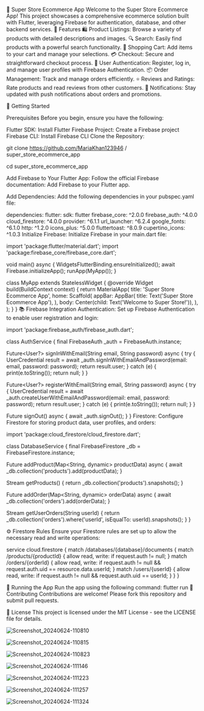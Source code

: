 🛒 Super Store Ecommerce App
Welcome to the Super Store Ecommerce App! This project showcases a comprehensive ecommerce
solution built with Flutter, leveraging Firebase for authentication, database, and other backend services.
🌟 Features
🛍️ Product Listings: Browse a variety of products with detailed descriptions and images.
🔍 Search: Easily find products with a powerful search functionality.
🛒 Shopping Cart: Add items to your cart and manage your selections.
💳 Checkout: Secure and straightforward checkout process.
🔐 User Authentication: Register, log in, and manage user profiles with Firebase Authentication.
📦 Order Management: Track and manage orders efficiently.
⭐ Reviews and Ratings: Rate products and read reviews from other customers.
🔔 Notifications: Stay updated with push notifications about orders and promotions.


🚀 Getting Started

Prerequisites
Before you begin, ensure you have the following:

Flutter SDK: Install Flutter
Firebase Project: Create a Firebase project
Firebase CLI: Install Firebase CLI
Clone the Repository:

git clone https://github.com/MariaKhan123946
/
super_store_ecommerce_app

cd super_store_ecommerce_app

Add Firebase to Your Flutter App:
Follow the official Firebase documentation: Add Firebase to your Flutter app.

Add Dependencies:
Add the following dependencies in your pubspec.yaml file:

dependencies:
  flutter:
    sdk: flutter
  firebase_core: ^2.0.0
  firebase_auth: ^4.0.0
  cloud_firestore: ^4.0.0
  provider: ^6.1.1
  url_launcher: ^6.2.4
  google_fonts: ^6.1.0
  http: ^1.2.0
  icons_plus: ^5.0.0
  fluttertoast: ^8.0.9
  cupertino_icons: ^1.0.3
Initialize Firebase:
Initialize Firebase in your main.dart file:


import 'package:flutter/material.dart';
import 'package:firebase_core/firebase_core.dart';

void main() async {
  WidgetsFlutterBinding.ensureInitialized();
  await Firebase.initializeApp();
  runApp(MyApp());
}

class MyApp extends StatelessWidget {
  @override
  Widget build(BuildContext context) {
    return MaterialApp(
      title: 'Super Store Ecommerce App',
      home: Scaffold(
        appBar: AppBar(
          title: Text('Super Store Ecommerce App'),
        ),
        body: Center(child: Text('Welcome to Super Store!')),
      ),
    );
  }
}
📚 Firebase Integration
Authentication:
Set up Firebase Authentication to enable user registration and login:

import 'package:firebase_auth/firebase_auth.dart';

class AuthService {
  final FirebaseAuth _auth = FirebaseAuth.instance;

  Future<User?> signInWithEmail(String email, String password) async {
    try {
      UserCredential result = await _auth.signInWithEmailAndPassword(email: email, password: password);
      return result.user;
    } catch (e) {
      print(e.toString());
      return null;
    }
  }

  Future<User?> registerWithEmail(String email, String password) async {
    try {
      UserCredential result = await _auth.createUserWithEmailAndPassword(email: email, password: password);
      return result.user;
    } catch (e) {
      print(e.toString());
      return null;
    }
  }

  Future<void> signOut() async {
    await _auth.signOut();
  }
}
Firestore:
Configure Firestore for storing product data, user profiles, and orders:

import 'package:cloud_firestore/cloud_firestore.dart';

class DatabaseService {
  final FirebaseFirestore _db = FirebaseFirestore.instance;

  Future<void> addProduct(Map<String, dynamic> productData) async {
    await _db.collection('products').add(productData);
  }

  Stream<QuerySnapshot> getProducts() {
    return _db.collection('products').snapshots();
  }

  Future<void> addOrder(Map<String, dynamic> orderData) async {
    await _db.collection('orders').add(orderData);
  }

  Stream<QuerySnapshot> getUserOrders(String userId) {
    return _db.collection('orders').where('userId', isEqualTo: userId).snapshots();
  }
}

⚙️ Firestore Rules
Ensure your Firestore rules are set up to allow the necessary read and write operations:

service cloud.firestore {
  match /databases/{database}/documents {
    match /products/{productId} {
      allow read, write: if request.auth != null;
    }
    match /orders/{orderId} {
      allow read, write: if request.auth != null && request.auth.uid == resource.data.userId;
    }
    match /users/{userId} {
      allow read, write: if request.auth != null && request.auth.uid == userId;
    }
  }
}

🎉 Running the App
Run the app using the following command:
flutter run
🤝 Contributing
Contributions are welcome! Please fork this repository and submit pull requests.

📝 License
This project is licensed under the MIT License - see the LICENSE file for details.


![Screenshot_20240624-110810](https://github.com/AMNAMAHAR/super_store_ecommerce_app/assets/158574242/d5678b93-5c49-4137-97d8-1a4dd3da211c)

![Screenshot_20240624-110815](https://github.com/AMNAMAHAR/super_store_ecommerce_app/assets/158574242/77602fd7-9e7e-453d-ad27-3f0eec6ddd3d)


![Screenshot_20240624-110823](https://github.com/AMNAMAHAR/super_store_ecommerce_app/assets/158574242/d02f1a58-ea88-43c4-b18c-937d6dd2165f)


![Screenshot_20240624-111146](https://github.com/AMNAMAHAR/super_store_ecommerce_app/assets/158574242/cdb08a08-95d9-4268-8615-02fa11e2a51b)

![Screenshot_20240624-111223](https://github.com/AMNAMAHAR/super_store_ecommerce_app/assets/158574242/71738d32-1a06-4fbd-a484-17f9fd88c20f)

![Screenshot_20240624-111257](https://github.com/AMNAMAHAR/super_store_ecommerce_app/assets/158574242/71950c2a-e303-4d26-acea-c47ee765793c)

![Screenshot_20240624-111324](https://github.com/AMNAMAHAR/super_store_ecommerce_app/assets/158574242/ff974da2-7f60-47fb-b41a-f9c3c57a48d1)














